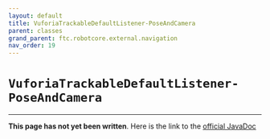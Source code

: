 ```yaml
---
layout: default
title: VuforiaTrackableDefaultListener-PoseAndCamera
parent: classes
grand_parent: ftc.robotcore.external.navigation
nav_order: 19
---
```

# `VuforiaTrackableDefaultListener-PoseAndCamera`
---
**This page has not yet been written**. Here is the link to the [official JavaDoc](https://ftctechnh.github.io/ftc_app/doc/javadoc/org/firstinspires/ftc/robotcore/external/navigation/VuforiaTrackableDefaultListener.PoseAndCamera.html)
        